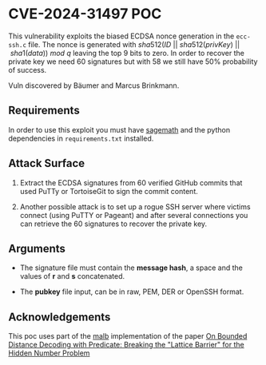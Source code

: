 # CVE-2024-31497 POC

This vulnerability exploits the biased ECDSA nonce generation in the ```ecc-ssh.c``` file. The nonce is generated with $sha512(ID\ ||\ sha512(privKey)\ ||\ sha1(data))\ mod\ q$ leaving the top 9 bits to zero. In order to recover the private key we need 60 signatures but with 58 we still have 50% probability of success.

 Vuln discovered by Bäumer and Marcus Brinkmann.  


## Requirements

In order to use this exploit you must have [sagemath](https://github.com/sagemath/sage/) and the python dependencies in ```requirements.txt``` installed. 


## Attack Surface

1. Extract the ECDSA signatures from 60 verified GitHub commits that used PuTTy or TortoiseGit to sign the commit content. 

2. Another possible attack is to set up a rogue SSH server where victims connect (using PuTTY or Pageant) and after several connections you can retrieve the 60 signatures to recover the private key. 

## Arguments

- The signature file must contain the **message hash**, a space and the values of **r** and **s** concatenated.

- The **pubkey** file input, can be in raw, PEM, DER or OpenSSH format.

## Acknowledgements

This poc uses part of the [malb](https://github.com/malb) implementation of the paper [On Bounded Distance Decoding with Predicate: Breaking the "Lattice Barrier" for the Hidden Number Problem](https://eprint.iacr.org/2020/1540.pdf)

